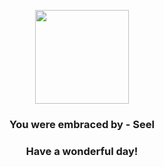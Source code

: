 <p align="center">
    <img src="https://raw.githubusercontent.com/PokeAPI/sprites/master/sprites/pokemon/86.png" width="150" height="150">
</p>
<h3 align="center">You were embraced by - <b>Seel</b></h3>
<h3 align="center">Have a wonderful day!</h3>
